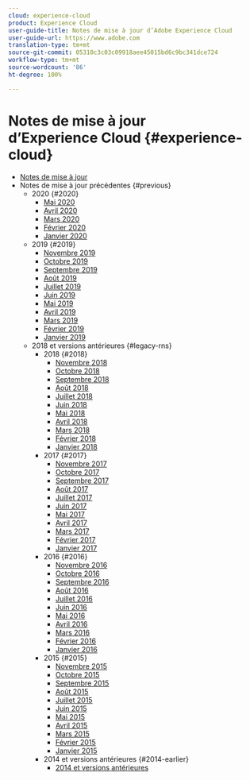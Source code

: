 ```yaml
---
cloud: experience-cloud
product: Experience Cloud
user-guide-title: Notes de mise à jour d’Adobe Experience Cloud
user-guide-url: https://www.adobe.com
translation-type: tm+mt
source-git-commit: 05310c3c03c09918aee45015bd6c9bc341dce724
workflow-type: tm+mt
source-wordcount: '86'
ht-degree: 100%

---
```



# Notes de mise à jour d’Experience Cloud {#experience-cloud}

+ [Notes de mise à jour](current.md)
+ Notes de mise à jour précédentes {#previous}
   + 2020 {#2020}
      + [Mai 2020](c-legacy-releases/2020/05212020.md)
      + [Avril 2020](c-legacy-releases/2020/04162020.md)
      + [Mars 2020](c-legacy-releases/2020/03122020.md)
      + [Février 2020](c-legacy-releases/2020/02202020.md)
      + [Janvier 2020](c-legacy-releases/2020/01162020.md)
   + 2019 {#2019}
      + [Novembre 2019](c-legacy-releases/2019/10312019.md)
      + [Octobre 2019](c-legacy-releases/2019/10102019.md)
      + [Septembre 2019](c-legacy-releases/2019/09122019.md)
      + [Août 2019](c-legacy-releases/2019/08082019.md)
      + [Juillet 2019](c-legacy-releases/2019/07182019.md)
      + [Juin 2019](c-legacy-releases/2019/06132019.md)
      + [Mai 2019](c-legacy-releases/2019/05092019.md)
      + [Avril 2019](c-legacy-releases/2019/04112019.md)
      + [Mars 2019](c-legacy-releases/2019/03072019.md)
      + [Février 2019](c-legacy-releases/2019/02072019.md)
      + [Janvier 2019](c-legacy-releases/2019/01172019.md)
   + 2018 et versions antérieures {#legacy-rns}
      + 2018 {#2018}
         + [Novembre 2018](c-legacy-releases/2018/11012018.md)
         + [Octobre 2018](c-legacy-releases/2018/10112018.md)
         + [Septembre 2018](c-legacy-releases/2018/09132018.md)
         + [Août 2018](c-legacy-releases/2018/08092018.md)
         + [Juillet 2018](c-legacy-releases/2018/07192018.md)
         + [Juin 2018](c-legacy-releases/2018/06142018.md)
         + [Mai 2018](c-legacy-releases/2018/05102018.md)
         + [Avril 2018](c-legacy-releases/2018/04122018.md)
         + [Mars 2018](c-legacy-releases/2018/03082018.md)
         + [Février 2018](c-legacy-releases/2018/02082018.md)
         + [Janvier 2018](c-legacy-releases/2018/01182018.md)
      + 2017 {#2017}
         + [Novembre 2017](c-legacy-releases/2017/11092017.md)
         + [Octobre 2017](c-legacy-releases/2017/10262017.md)
         + [Septembre 2017](c-legacy-releases/2017/09212017.md)
         + [Août 2017](c-legacy-releases/2017/08172017.md)
         + [Juillet 2017](c-legacy-releases/2017/07202017.md)
         + [Juin 2017](c-legacy-releases/2017/06082017.md)
         + [Mai 2017](c-legacy-releases/2017/05182017.md)
         + [Avril 2017](c-legacy-releases/2017/04202017.md)
         + [Mars 2017](c-legacy-releases/2017/03092017.md)
         + [Février 2017](c-legacy-releases/2017/02162017.md)
         + [Janvier 2017](c-legacy-releases/2017/01192017.md)
      + 2016 {#2016}
         + [Novembre 2016](c-legacy-releases/2016/11102016.md)
         + [Octobre 2016](c-legacy-releases/2016/10202016.md)
         + [Septembre 2016](c-legacy-releases/2016/09152016.md)
         + [Août 2016](c-legacy-releases/2016/08182016.md)
         + [Juillet 2016](c-legacy-releases/2016/07212016.md)
         + [Juin 2016](c-legacy-releases/2016/06162016.md)
         + [Mai 2016](c-legacy-releases/2016/05192016.md)
         + [Avril 2016](c-legacy-releases/2016/04212016.md)
         + [Mars 2016](c-legacy-releases/2016/03172016.md)
         + [Février 2016](c-legacy-releases/2016/02182016.md)
         + [Janvier 2016](c-legacy-releases/2016/01212016.md)
      + 2015 {#2015}
         + [Novembre 2015](c-legacy-releases/2015/11052015.md)
         + [Octobre 2015](c-legacy-releases/2015/10152015.md)
         + [Septembre 2015](c-legacy-releases/2015/09172015.md)
         + [Août 2015](c-legacy-releases/2015/08202015.md)
         + [Juillet 2015](c-legacy-releases/2015/07162015.md)
         + [Juin 2015](c-legacy-releases/2015/06182015.md)
         + [Mai 2015](c-legacy-releases/2015/05212015.md)
         + [Avril 2015](c-legacy-releases/2015/04162015.md)
         + [Mars 2015](c-legacy-releases/2015/03192015.md)
         + [Février 2015](c-legacy-releases/2015/02192015.md)
         + [Janvier 2015](c-legacy-releases/2015/01152015.md)
      + 2014 et versions antérieures {#2014-earlier}
         + [2014 et versions antérieures](c-legacy-releases/2014-earlier.md)
